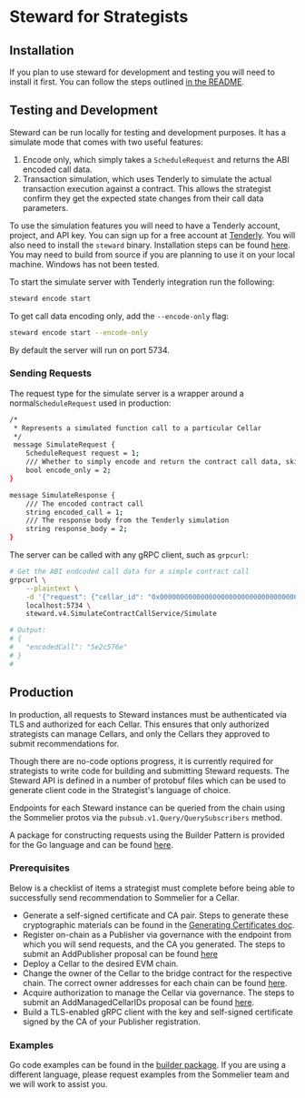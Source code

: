 # Steward for Strategists

## Installation

If you plan to use steward for development and testing you will need to install it first. You can follow the steps outlined [in the README](../README.md).

## Testing and Development

Steward can be run locally for testing and development purposes. It has a simulate mode that comes with two useful features:

1. Encode only, which simply takes a `ScheduleRequest` and returns the ABI encoded call data. 
2. Transaction simulation, which uses Tenderly to simulate the actual transaction execution against a contract. This allows the strategist confirm they get the expected state changes from their call data parameters.

To use the simulation features you will need to have a Tenderly account, project, and API key. You can sign up for a free account at [Tenderly](https://tenderly.co/). You will also need to install the `steward` binary. Installation steps can be found [here](https://github.com/PeggyJV/steward?tab=readme-ov-file#installation). You may need to build from source if you are planning to use it on your local machine. Windows has not been tested.

To start the simulate server with Tenderly integration run the following:

```bash
steward encode start
```

To get call data encoding only, add the `--encode-only` flag:

```bash
steward encode start --encode-only
```

By default the server will run on port 5734.

### Sending Requests 

The request type for the simulate server is a wrapper around a normal`ScheduleRequest` used in production:

```bash
/*
 * Represents a simulated function call to a particular Cellar
 */
 message SimulateRequest {
    ScheduleRequest request = 1;
    /// Whether to simply encode and return the contract call data, skipping the Tenderly simulation
    bool encode_only = 2;
}

message SimulateResponse {
    /// The encoded contract call
    string encoded_call = 1;
    /// The response body from the Tenderly simulation
    string response_body = 2;
}
```

The server can be called with any gRPC client, such as `grpcurl`:

```bash
# Get the ABI endcoded call data for a simple contract call
grpcurl \
    --plaintext \
    -d '{"request": {"cellar_id": "0x0000000000000000000000000000000000000000", "cellar_v2_5": {"function_call": {"lift_shutdown": {}}}}, "encode_only": true}' \
    localhost:5734 \
    steward.v4.SimulateContractCallService/Simulate

# Output:
# {
#   "encodedCall": "5e2c576e"
# }
#
```

## Production

In production, all requests to Steward instances must be authenticated via TLS and authorized for each Cellar. This ensures that only authorized strategists can manage Cellars, and only the Cellars they approved to submit recommendations for.

Though there are no-code options progress, it is currently required for strategists to write code for building and submitting Steward requests. The Steward API is defined in a number of protobuf files which can be used to generate client code in the Strategist's language of choice.

Endpoints for each Steward instance can be queried from the chain using the Sommelier protos via the `pubsub.v1.Query/QuerySubscribers` method.

A package for constructing requests using the Builder Pattern is provided for the Go language and can be found [here](https://github.com/peggyjv/steward/main/go/builder).

### Prerequisites

Below is a checklist of items a strategist must complete before being able to successfully send recommendation to Sommelier for a Cellar. 


- Generate a self-signed certificate and CA pair. Steps to generate these cryptographic materials can be found in the [Generating Certificates doc](./04-GeneratingCertificates.md).
- Register on-chain as a Publisher via governance with the endpoint from which you will send requests, and the CA you generated. The steps to submit an AddPublisher proposal can be found [here]()
- Deploy a Cellar to the desired EVM chain.
- Change the owner of the Cellar to the bridge contract for the respective chain. The correct owner addresses for each chain can be found [here]().
- Acquire authorization to manage the Cellar via governance. The steps to submit an AddManagedCellarIDs proposal can be found [here]().
- Build a TLS-enabled gRPC client with the key and self-signed certificate signed by the CA of your Publisher registration.


### Examples

Go code examples can be found in the [builder package](https://github.com/peggyjv/steward/main/go/builder/examples). If you are using a different language, please request examples from the Sommelier team and we will work to assist you. 
